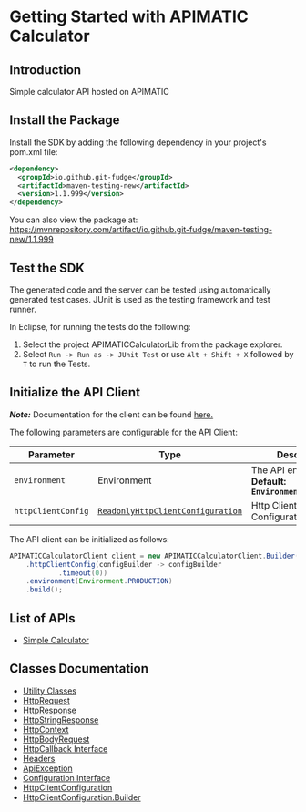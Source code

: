 
# Getting Started with APIMATIC Calculator

## Introduction

Simple calculator API hosted on APIMATIC

## Install the Package

Install the SDK by adding the following dependency in your project's pom.xml file:

```xml
<dependency>
  <groupId>io.github.git-fudge</groupId>
  <artifactId>maven-testing-new</artifactId>
  <version>1.1.999</version>
</dependency>
```

You can also view the package at:
https://mvnrepository.com/artifact/io.github.git-fudge/maven-testing-new/1.1.999

## Test the SDK

The generated code and the server can be tested using automatically generated test cases.
JUnit is used as the testing framework and test runner.

In Eclipse, for running the tests do the following:

1. Select the project APIMATICCalculatorLib from the package explorer.
2. Select `Run -> Run as -> JUnit Test` or use `Alt + Shift + X` followed by `T` to run the Tests.

## Initialize the API Client

**_Note:_** Documentation for the client can be found [here.](doc/client.md)

The following parameters are configurable for the API Client:

| Parameter | Type | Description |
|  --- | --- | --- |
| `environment` | Environment | The API environment. <br> **Default: `Environment.PRODUCTION`** |
| `httpClientConfig` | [`ReadonlyHttpClientConfiguration`](doc/http-client-configuration.md) | Http Client Configuration instance. |

The API client can be initialized as follows:

```java
APIMATICCalculatorClient client = new APIMATICCalculatorClient.Builder()
    .httpClientConfig(configBuilder -> configBuilder
            .timeout(0))
    .environment(Environment.PRODUCTION)
    .build();
```

## List of APIs

* [Simple Calculator](doc/controllers/simple-calculator.md)

## Classes Documentation

* [Utility Classes](doc/utility-classes.md)
* [HttpRequest](doc/http-request.md)
* [HttpResponse](doc/http-response.md)
* [HttpStringResponse](doc/http-string-response.md)
* [HttpContext](doc/http-context.md)
* [HttpBodyRequest](doc/http-body-request.md)
* [HttpCallback Interface](doc/http-callback-interface.md)
* [Headers](doc/headers.md)
* [ApiException](doc/api-exception.md)
* [Configuration Interface](doc/configuration-interface.md)
* [HttpClientConfiguration](doc/http-client-configuration.md)
* [HttpClientConfiguration.Builder](doc/http-client-configuration-builder.md)

